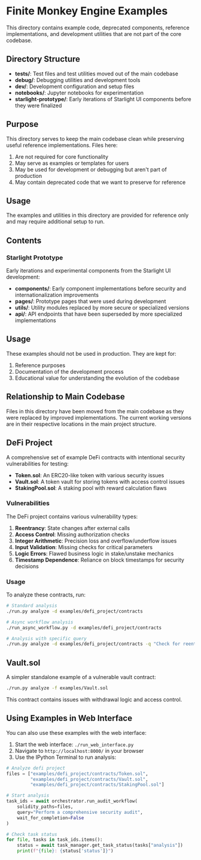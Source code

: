 # Finite Monkey Engine Examples

This directory contains example code, deprecated components, reference implementations, and development utilities that are not part of the core codebase.

## Directory Structure

- **tests/**: Test files and test utilities moved out of the main codebase
- **debug/**: Debugging utilities and development tools
- **dev/**: Development configuration and setup files
- **notebooks/**: Jupyter notebooks for experimentation
- **starlight-prototype/**: Early iterations of Starlight UI components before they were finalized

## Purpose

This directory serves to keep the main codebase clean while preserving useful reference implementations. Files here:

1. Are not required for core functionality
2. May serve as examples or templates for users
3. May be used for development or debugging but aren't part of production
4. May contain deprecated code that we want to preserve for reference

## Usage

The examples and utilities in this directory are provided for reference only and may require additional setup to run.

## Contents

### Starlight Prototype
Early iterations and experimental components from the Starlight UI development:

- **components/**: Early component implementations before security and internationalization improvements
- **pages/**: Prototype pages that were used during development
- **utils/**: Utility modules replaced by more secure or specialized versions
- **api/**: API endpoints that have been superseded by more specialized implementations

## Usage

These examples should not be used in production. They are kept for:
1. Reference purposes
2. Documentation of the development process
3. Educational value for understanding the evolution of the codebase

## Relationship to Main Codebase

Files in this directory have been moved from the main codebase as they were replaced by improved implementations. The current working versions are in their respective locations in the main project structure.

## DeFi Project

A comprehensive set of example DeFi contracts with intentional security vulnerabilities for testing:

- **Token.sol**: An ERC20-like token with various security issues
- **Vault.sol**: A token vault for storing tokens with access control issues
- **StakingPool.sol**: A staking pool with reward calculation flaws

### Vulnerabilities

The DeFi project contains various vulnerability types:

1. **Reentrancy**: State changes after external calls
2. **Access Control**: Missing authorization checks
3. **Integer Arithmetic**: Precision loss and overflow/underflow issues
4. **Input Validation**: Missing checks for critical parameters
5. **Logic Errors**: Flawed business logic in stake/unstake mechanics
6. **Timestamp Dependence**: Reliance on block timestamps for security decisions

### Usage

To analyze these contracts, run:

```bash
# Standard analysis
./run.py analyze -d examples/defi_project/contracts

# Async workflow analysis
./run_async_workflow.py -d examples/defi_project/contracts

# Analysis with specific query
./run.py analyze -d examples/defi_project/contracts -q "Check for reentrancy vulnerabilities"
```

## Vault.sol

A simpler standalone example of a vulnerable vault contract:

```bash
./run.py analyze -f examples/Vault.sol
```

This contract contains issues with withdrawal logic and access control.

## Using Examples in Web Interface

You can also use these examples with the web interface:

1. Start the web interface: `./run_web_interface.py`
2. Navigate to `http://localhost:8000/` in your browser
3. Use the IPython Terminal to run analysis:

```python
# Analyze defi project
files = ["examples/defi_project/contracts/Token.sol", 
         "examples/defi_project/contracts/Vault.sol",
         "examples/defi_project/contracts/StakingPool.sol"]

# Start analysis
task_ids = await orchestrator.run_audit_workflow(
    solidity_paths=files,
    query="Perform a comprehensive security audit",
    wait_for_completion=False
)

# Check task status
for file, tasks in task_ids.items():
    status = await task_manager.get_task_status(tasks["analysis"])
    print(f"{file}: {status['status']}")
```